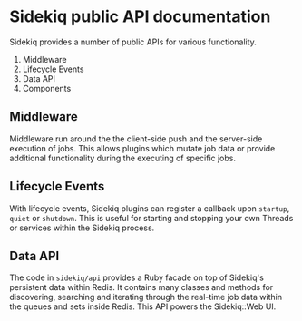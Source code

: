 # Sidekiq public API documentation

Sidekiq provides a number of public APIs for various functionality.

1. Middleware
2. Lifecycle Events
3. Data API
4. Components

## Middleware

Middleware run around the the client-side push and the server-side execution of jobs. This allows plugins which mutate job data or provide additional functionality during the executing of specific jobs.

## Lifecycle Events

With lifecycle events, Sidekiq plugins can register a callback upon `startup`, `quiet` or `shutdown`.
This is useful for starting and stopping your own Threads or services within the Sidekiq process.

## Data API

The code in `sidekiq/api` provides a Ruby facade on top of Sidekiq's persistent data within Redis.
It contains many classes and methods for discovering, searching and iterating through the real-time job data within the queues and sets inside Redis.
This API powers the Sidekiq::Web UI.